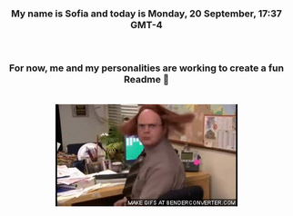 


<div align="center">
<h3 >My name is Sofia and today is Monday, 20 September, 17:37 GMT-4</h3><br>
<h3 >For now, me and my personalities are working to create a fun Readme 👋
</h3><br>
<img src='img/dwight.gif' alt='working...'/>
</div>
